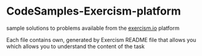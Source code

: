 # CodeSamples-Exercism-platform
sample solutions to problems available from the  [exercism.io](https://exercism.io/) platform

Each file contains own, generated by Exercism README file that allows you which allows you to understand the content of the task
